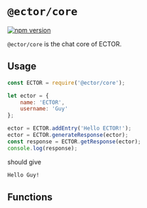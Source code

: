 # `@ector/core`

[![npm version](https://badge.fury.io/js/%40ector%2Fcore.svg)](https://badge.fury.io/js/%40ector%2Fcore)

`@ector/core` is the chat core of ECTOR.

## Usage

```js
const ECTOR = require('@ector/core');

let ector = {
    name: 'ECTOR',
    username: 'Guy'
};

ector = ECTOR.addEntry('Hello ECTOR!');
ector = ECTOR.generateResponse(ector);
const response = ECTOR.getResponse(ector);
console.log(response);
```

should give

```txt
Hello Guy!
```

## Functions

<!-- Generated by documentation.js. Update this documentation by updating the source code. -->
